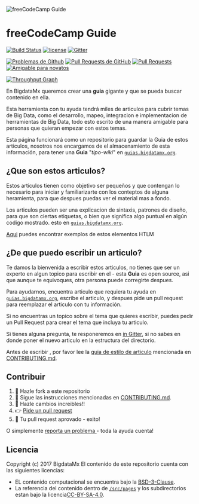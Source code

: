 ![freeCodeCamp Guide](https://s3.amazonaws.com/freecodecamp/wide-social-banner.png)

# freeCodeCamp Guide

[![Build Status](https://img.shields.io/travis/freeCodeCamp/guides/master.svg?style=flat-square)](https://travis-ci.org/freeCodeCamp/guides) [![license](https://img.shields.io/badge/license-BSD--3--Clause-lightgrey.svg?style=flat-square)](https://opensource.org/licenses/BSD-3-Clause)  [![Gitter](https://img.shields.io/gitter/room/freeCodeCamp/Contributors.svg?style=flat-square)](https://gitter.im/freeCodeCamp/Contributors)

[![Problemas de Github](https://img.shields.io/github/issues/freeCodeCamp/guides.svg?style=flat-square)](https://github.com/freeCodeCamp/guides/issues) [![Pull Requests de GitHub](https://img.shields.io/github/issues-pr/freeCodeCamp/guides.svg?style=flat-square)](https://github.com/freeCodeCamp/guides/pulls) [![Pull Requests](https://img.shields.io/badge/PRs-welcome-brightgreen.svg?style=flat-square)](http://makeapullrequest.com)
[![Amigable para novatos](https://img.shields.io/badge/first--timers--only-friendly-blue.svg?style=flat-square)](http://www.firsttimersonly.com/)

[![Throughput Graph](https://graphs.waffle.io/freeCodeCamp/guides/throughput.svg)](https://waffle.io/freeCodeCamp/guides/metrics)

En BigdataMx queremos crear una  **guia** gigante y que se pueda buscar contenido en ella.

Esta herramienta con tu ayuda tendrá miles de articulos para cubrir temas de Big Data, como el desarrollo, 
mapeo, integracion e implementacion de herramientas de Big Data, todo esto escrito de una manera amigable 
para personas que quieran empezar con estos temas.

Esta página funcionará como un repositorio para guardar la Guia de estos articulos, nosotros nos encargamos de el almacenamiento de esta información, para tener una **Guia** "*tipo-wiki*" en [`guias.bigdatamx.org`](https://guias.bigdatamx.org).


## ¿Que son estos articulos?

Estos articulos tienen como objetivo ser pequeños y que contengan lo necesario para iniciar y familiarizarte con los conteptos de alguna heramienta, para que despues puedas ver el material mas a fondo.

Los articulos pueden ser una explicacion de sintaxis, patrones de diseño, para que son ciertas etiquetas, o bien que significa algo puntual en algún codigo mostrado. esto en [`guias.bigdatamx.org`](https://guias.bigdatamx.org).


[Aqui](./src/pages/html/elements/index.md) puedes encontrar exemplos de estos elementos HTLM

## ¿De que puedo escribir un articulo?

Te damos la bienvenida a escribir estos articulos, no tienes que ser un experto en algun topico para escribir en el - esta **Guia** es open source, asi que aunque te equivoques, otra persona puede corregirte despues.

Para ayudarnos, encuentra articulo que requiera tu ayuda en [`guias.bigdatamx.org`](https://guias.bigdatamx.org), escribe el articulo, y despues pide un pull request para reemplazar el articulo con tu información.

Si no encuentras un topico sobre el tema que quieres escribir, puedes pedir un Pull Request para crear el tema que incluya tu articulo. 

Si tienes alguna pregunta, te responeremos en [in Gitter](https://gitter.im/freeCodeCamp/Contributors), si no sabes en donde poner el nuevo articulo en la estructura del directorio. 

Antes de escribir , por favor lee la [guia de estilo de articulo](https://github.com/freeCodeCamp/guides/blob/master/CONTRIBUTING.md#article-style-guide) mencionada en  [CONTRIBUTING.md](CONTRIBUTING.md). 


## Contribuir

1. 🍴 Hazle fork a este repositorio
2. 👀️ Sigue las instrucciones mencionadas en [CONTRIBUTING.md](CONTRIBUTING.md).
3. 🔧 Hazle cambios increibles!!
4. 👉 [Pide un pull request](https://github.com/freeCodeCamp/guides/compare)
5. 🎉 Tu pull request aprovado - exito!

O simplemente [reporta un problema ](https://github.com/freeCodeCamp/guides/issues) - toda la ayuda cuenta!

## Licencia

Copyright (c) 2017 BigdataMx
El contenido de este repositorio cuenta con las siguientes licencias:
- EL contenido computacional se encuentra bajo la [BSD-3-Clause](./LICENSE.md).
- La referencia del contenido dentro de  [`/src/pages`](/src/pages) y los subdirectorios estan bajo la licencia[CC-BY-SA-4.0](./src/pages/LICENSE.md).
